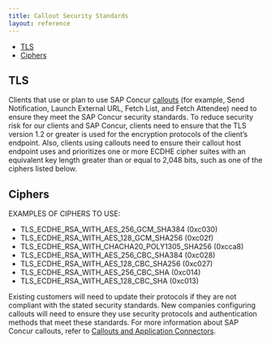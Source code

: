 ```yaml
---
title: Callout Security Standards
layout: reference
---
```


* [TLS](#tls)
* [Ciphers](#ciphers)

## <a name="tls"></a>TLS

Clients that use or plan to use SAP Concur [callouts](https://developer.concur.com/api-reference/callouts/callouts-application-connectors.html) (for example, Send Notification, Launch External URL, Fetch List, and Fetch Attendee) need to ensure they meet the SAP Concur security standards. To reduce security risk for our clients and SAP Concur, clients need to ensure that the TLS version 1.2 or greater is used for the encryption protocols of the client’s endpoint. Also, clients using callouts need to ensure their callout host endpoint uses and prioritizes one or more ECDHE cipher suites with an equivalent key length greater than or equal to 2,048 bits, such as one of the ciphers listed below.

## <a name="ciphers"></a>Ciphers

EXAMPLES OF CIPHERS TO USE:

* TLS_ECDHE_RSA_WITH_AES_256_GCM_SHA384 (0xc030)
* TLS_ECDHE_RSA_WITH_AES_128_GCM_SHA256 (0xc02f)
* TLS_ECDHE_RSA_WITH_CHACHA20_POLY1305_SHA256 (0xcca8)
* TLS_ECDHE_RSA_WITH_AES_256_CBC_SHA384 (0xc028)
* TLS_ECDHE_RSA_WITH_AES_128_CBC_SHA256 (0xc027)
* TLS_ECDHE_RSA_WITH_AES_256_CBC_SHA (0xc014)
* TLS_ECDHE_RSA_WITH_AES_128_CBC_SHA (0xc013)

Existing customers will need to update their protocols if they are not compliant with the stated security standards. New companies configuring callouts will need to ensure they use security protocols and authentication methods that meet these standards. For more information about SAP Concur callouts, refer to [Callouts and Application Connectors](https://developer.concur.com/api-reference/callouts/callouts-application-connectors.html).
